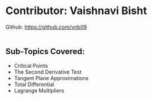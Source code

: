 # Contributor: Vaishnavi Bisht
Github: https://github.com/vnb09
<br/></br>
## Sub-Topics Covered:
+ Critical Points
+ The Second Derivative Test
+ Tangent Plane Approximations
+ Total Differential
+ Lagrange Multipliers
